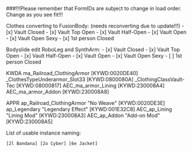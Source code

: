 ###!!!Please remember that FormIDs are subject to change in load order. Change as you see fit!!!

Clothes converting to FusionBody: (needs reconverting due to update!!!)
    - [x] Vault Closed
    - [x] Vault Top Open
    - [x] Vault Half-Open
    - [x] Vault Open
    - [x] Vault Open Sexy
    - [x] 1st person Closed

Bodyslide edit RoboLeg and SynthArm:
    - [x] Vault Closed
    - [x] Vault Top Open
    - [x] Vault Half-Open
    - [x] Vault Open
    - [x] Vault Open Sexy
    - [ ] 1st person Closed

KWDA
ma_Railroad_ClothingArmor [KYWD:0020DE40]
_ClothesTypeUnderarmor_Slot33 [KYWD:0800080A]
_ClothingClassVault-Tec [KYWD:08000817]
AEC_ma_armor_Lining [KYWD:230008A4]
AEC_ma_armor_Addon [KYWD:230008A8]

APPR
ap_Railroad_ClothingArmor "No Weave" [KYWD:0020DE3E]
ap_Legendary "Legendary Effect" [KYWD:001E32C8]
AEC_ap_Lining "Lining Mod" [KYWD:230008A3]
AEC_ap_Addon "Add-on Mod" [KYWD:230008A5]

List of usable instance naming:

`
[2l Bandana]
[2o Cyber]
[6e Jacket]
`
